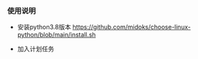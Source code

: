 ### 使用说明

- 安装python3.8版本
https://github.com/midoks/choose-linux-python/blob/main/install.sh



- 加入计划任务
